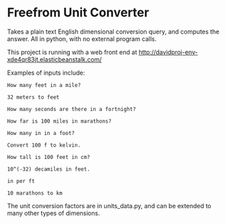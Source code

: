 Freefrom Unit Converter
========================

Takes a plain text English dimensional conversion query, and computes the answer.  All in python, with no external program calls.

This project is running with a web front end at http://davidproj-env-xde4qr83jt.elasticbeanstalk.com/

Examples of inputs include:

	How many feet in a mile?
	
	32 meters to feet
	
	How many seconds are there in a fortnight?
	
	How far is 100 miles in marathons?
	
	How many in in a foot?
	
	Convert 100 f to kelvin.
	
	How tall is 100 feet in cm?
	
	10^(-32) decamiles in feet.
	
	in per ft
	
	10 marathons to km
	
	
The unit conversion factors are in units_data.py, and can be extended to many other types of dimensions.
	
	
